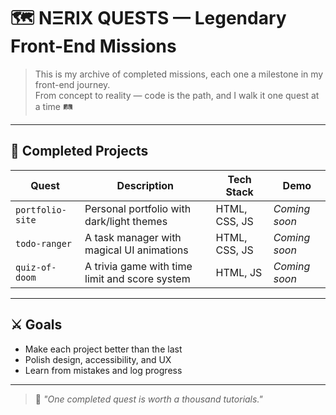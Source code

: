 # 🗺️ NΞRIX QUESTS — Legendary Front-End Missions

> This is my archive of completed missions, each one a milestone in my front-end journey.  
> From concept to reality — code is the path, and I walk it one quest at a time 🛤️

---

## 🧱 Completed Projects

| Quest | Description | Tech Stack | Demo |
|-------|-------------|------------|------|
| `portfolio-site` | Personal portfolio with dark/light themes | HTML, CSS, JS | *Coming soon* |
| `todo-ranger` | A task manager with magical UI animations | HTML, CSS, JS | *Coming soon* |
| `quiz-of-doom` | A trivia game with time limit and score system | HTML, JS | *Coming soon* |

---

## ⚔️ Goals

- Make each project better than the last
- Polish design, accessibility, and UX
- Learn from mistakes and log progress

---

> 🧩 *"One completed quest is worth a thousand tutorials."*
